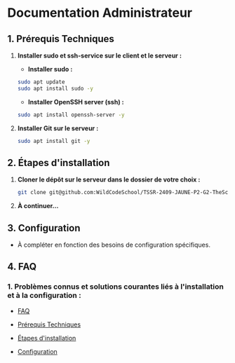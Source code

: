 # Documentation Administrateur

## 1. Prérequis Techniques

1. **Installer sudo et ssh-service sur le client et le serveur :**

    - **Installer sudo :**
    ```bash
    sudo apt update
    sudo apt install sudo -y
    ```

    - **Installer OpenSSH server (ssh) :**
    ```bash
    sudo apt install openssh-server -y
    ```

2. **Installer Git sur le serveur :**
    ```bash
    sudo apt install git -y
    ```

## 2. Étapes d'installation

1. **Cloner le dépôt sur le serveur dans le dossier de votre choix :**
    ```bash
    git clone git@github.com:WildCodeSchool/TSSR-2409-JAUNE-P2-G2-TheScriptingProject.git
    ```

2. **À continuer...**

## 3. Configuration

- À compléter en fonction des besoins de configuration spécifiques.

## 4. FAQ

### 1. Problèmes connus et solutions courantes liés à l'installation et à la configuration :
- [FAQ](#4-faq)


- [Prérequis Techniques](#1-prérequis-techniques)
- [Étapes d'installation](#2-etapes-dinstallation)
- [Configuration](#3-configuration)
